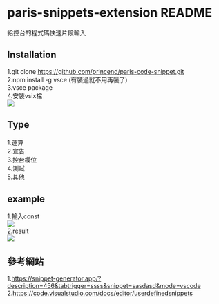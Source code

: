 # paris-snippets-extension README

給控台的程式碼快速片段輸入

## Installation
1.git clone https://github.com/princend/paris-code-snippet.git  </br>
2.npm install -g vsce (有裝過就不用再裝了)  </br>
3.vsce package  </br>
4.安裝vsix檔   </br>
<img src="https://i.imgur.com/JYBU7es.png">

## Type
1.運算  </br>
2.宣告  </br>
3.控台欄位  </br>
4.測試  </br>
5.其他  </br>

## example
1.輸入const   </br>
 <img src="https://i.imgur.com/pRq2on1.png">  </br>
2.result  </br>
 <img src="https://i.imgur.com/1H2S4AV.png">  </br>

## 參考網站
1.https://snippet-generator.app/?description=456&tabtrigger=ssss&snippet=sasdasd&mode=vscode
2.https://code.visualstudio.com/docs/editor/userdefinedsnippets
